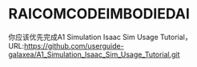 # RAICOMCODEIMBODIEDAI

你应该优先完成A1 Simulation Isaac Sim Usage Tutorial，URL:https://github.com/userguide-galaxea/A1_Simulation_Isaac_Sim_Usage_Tutorial.git
